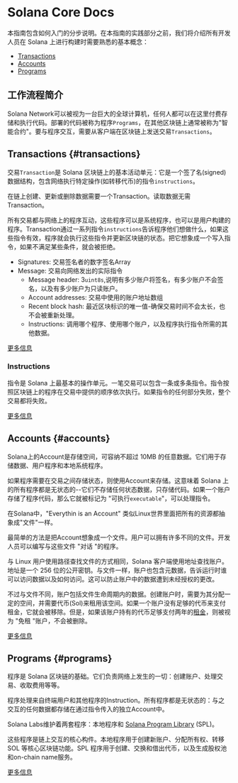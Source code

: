 # Solana Core Docs

本指南包含如何入门的分步说明。在本指南的实践部分之前，我们将介绍所有开发人员在 Solana 上进行构建时需要熟悉的基本概念：

* [Transactions](#transactions)
* [Accounts](#accounts)
* [Programs](#programs)

## 工作流程简介

Solana Network可以被视为一台巨大的全球计算机，任何人都可以在这里付费存储和执行代码。部署的代码被称为程序`Programs`，在其他区块链上通常被称为"智能合约"。要与程序交互，需要从客户端在区块链上发送交易`Transactions`。

## Transactions {#transactions}

交易`Transaction`是 Solana 区块链上的基本活动单元：它是一个签了名(signed)数据结构，包含网络执行特定操作(如转移代币)的指令`instructions`。

在链上创建、更新或删除数据需要一个Transaction。读取数据无需Transaction。

所有交易都与网络上的程序互动，这些程序可以是系统程序，也可以是用户构建的程序。Transaction通过一系列指令`instructions`告诉程序他们想做什么，如果这些指令有效，程序就会执行这些指令并更新区块链的状态。把它想象成一个写入指令，如果不满足某些条件，就会被拒绝。

* Signatures: 交易签名者的数字签名Array
* Message: 交易向网络发出的实际指令
  * Message header: 3`uint8s`,说明有多少账户将签名，有多少账户不会签名，以及有多少账户为只读账户。
  * Account addresses: 交易中使用的账户地址数组
  * Recent block hash: 最近区块标识的唯一值-确保交易时间不会太长，也不会被重新处理。
  * Instructions: 调用哪个程序、使用哪个账户，以及程序执行指令所需的其他数据。
  
[更多信息](./transactions)

### Instructions

指令是 Solana 上最基本的操作单元。一笔交易可以包含一条或多条指令。指令按照区块链上的程序在交易中提供的顺序依次执行。如果指令的任何部分失败，整个交易都将失败。

[更多信息](./instructions)

## Accounts {#accounts}

Solana上的Account是存储空间，可容纳不超过 10MB 的任意数据。它们用于存储数据、用户程序和本地系统程序。

如果程序需要在交易之间存储状态，则使用Account来存储。这意味着 Solana 上的所有程序都是无状态的--它们不存储任何状态数据，只存储代码。如果一个账户存储了程序代码，那么它就被标记为 "可执行`executable`"，可以处理指令。

在Solana中，"Everythin is an Account" 类似Linux世界里面把所有的资源都抽象成"文件"一样。

最简单的方法是把Account想象成一个文件。用户可以拥有许多不同的文件。开发人员可以编写与这些文件 "对话 "的程序。

与 Linux 用户使用路径查找文件的方式相同，Solana 客户端使用地址查找账户。地址是一个 256 位的公开密钥。与文件一样，账户也包含元数据，告诉运行时谁可以访问数据以及如何访问。这可以防止账户中的数据遭到未经授权的更改。

不过与文件不同，账户包括文件生命周期内的数据。创建账户时，需要为其分配一定的空间，并需要代币(Sol)来租用该空间。如果一个账户没有足够的代币来支付租金，它就会被移除。但是，如果该账户持有的代币足够支付两年的[租金](../intro/rent)，则被视为 "免租 "账户，不会被删除。

[更多信息](./accounts)

## Programs {#programs}

程序是 Solana 区块链的基础。它们负责网络上发生的一切：创建账户、处理交易、收取费用等等。

程序处理来自终端用户和其他程序的Instruction。所有程序都是无状态的：与之交互的任何数据都存储在通过指令传入的独立Account中。

Solana Labs维护着两套程序：本地程序和 [Solana Program Library](https://spl.solana.com/) (SPL)。

这些程序是链上交互的核心构件。本地程序用于创建新账户、分配所有权、转移 SOL 等核心区块链功能。SPL 程序用于创建、交换和借出代币，以及生成股权池和on-chain name服务。

[更多信息](./programs)
